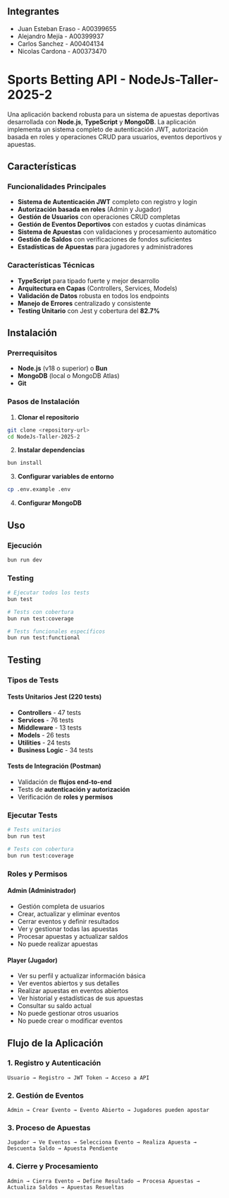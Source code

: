 ## Integrantes 
 - Juan Esteban Eraso - A00399655
 - Alejandro Mejía - A00399937
 - Carlos Sanchez - A00404134
 - Nicolas Cardona - A00373470

# Sports Betting API - NodeJs-Taller-2025-2

Una aplicación backend robusta para un sistema de apuestas deportivas desarrollada con **Node.js**, **TypeScript** y **MongoDB**. La aplicación implementa un sistema completo de autenticación JWT, autorización basada en roles y operaciones CRUD para usuarios, eventos deportivos y apuestas.

## Características

### Funcionalidades Principales
- **Sistema de Autenticación JWT** completo con registro y login
- **Autorización basada en roles** (Admin y Jugador)
- **Gestión de Usuarios** con operaciones CRUD completas
- **Gestión de Eventos Deportivos** con estados y cuotas dinámicas
- **Sistema de Apuestas** con validaciones y procesamiento automático
- **Gestión de Saldos** con verificaciones de fondos suficientes
- **Estadísticas de Apuestas** para jugadores y administradores

### Características Técnicas
- **TypeScript** para tipado fuerte y mejor desarrollo
- **Arquitectura en Capas** (Controllers, Services, Models)
- **Validación de Datos** robusta en todos los endpoints
- **Manejo de Errores** centralizado y consistente
- **Testing Unitario** con Jest y cobertura del **82.7%**

## Instalación

### Prerrequisitos
- **Node.js** (v18 o superior) o **Bun**
- **MongoDB** (local o MongoDB Atlas)
- **Git**

### Pasos de Instalación

1. **Clonar el repositorio**
```bash
git clone <repository-url>
cd NodeJs-Taller-2025-2
```

2. **Instalar dependencias**
```bash
bun install
```

3. **Configurar variables de entorno**
```bash
cp .env.example .env
```

4. **Configurar MongoDB**


## Uso

### Ejecución
```bash
bun run dev
```

### Testing
```bash
# Ejecutar todos los tests
bun test

# Tests con cobertura
bun run test:coverage

# Tests funcionales específicos
bun run test:functional
```

## Testing

### Tipos de Tests

#### Tests Unitarios Jest (220 tests)
- **Controllers** - 47 tests
- **Services** - 76 tests  
- **Middleware** - 13 tests
- **Models** - 26 tests
- **Utilities** - 24 tests
- **Business Logic** - 34 tests

#### Tests de Integración (Postman)
- Validación de **flujos end-to-end**
- Tests de **autenticación y autorización**
- Verificación de **roles y permisos**

### Ejecutar Tests

```bash
# Tests unitarios
bun run test

# Tests con cobertura
bun run test:coverage
```

### Roles y Permisos

#### **Admin (Administrador)**
- Gestión completa de usuarios
- Crear, actualizar y eliminar eventos
- Cerrar eventos y definir resultados
- Ver y gestionar todas las apuestas
- Procesar apuestas y actualizar saldos
- No puede realizar apuestas

#### **Player (Jugador)**
- Ver su perfil y actualizar información básica
- Ver eventos abiertos y sus detalles
- Realizar apuestas en eventos abiertos
- Ver historial y estadísticas de sus apuestas
- Consultar su saldo actual
- No puede gestionar otros usuarios
- No puede crear o modificar eventos


## Flujo de la Aplicación

### 1. Registro y Autenticación
```
Usuario → Registro → JWT Token → Acceso a API
```

### 2. Gestión de Eventos
```
Admin → Crear Evento → Evento Abierto → Jugadores pueden apostar
```

### 3. Proceso de Apuestas
```
Jugador → Ve Eventos → Selecciona Evento → Realiza Apuesta → 
Descuenta Saldo → Apuesta Pendiente
```

### 4. Cierre y Procesamiento
```
Admin → Cierra Evento → Define Resultado → Procesa Apuestas → 
Actualiza Saldos → Apuestas Resueltas
```
